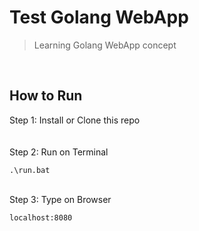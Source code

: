 # Test Golang WebApp
> Learning Golang  WebApp concept

</br>

## How to Run
Step 1: Install or Clone this repo
</br>
</br>
</br>
Step 2: Run on Terminal

    .\run.bat
    
</br>
Step 3: Type on Browser

    localhost:8080

